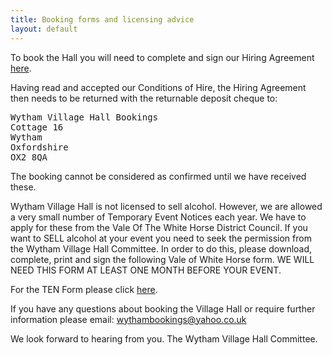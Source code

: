 ```yaml
---
title: Booking forms and licensing advice
layout: default
---
```


To book the Hall you will need to complete and sign our Hiring Agreement [here](https://github.com/d40cht/WVH/raw/gh-pages/resources/WythamVillageHallTCS.docx).

Having read and accepted our Conditions of Hire, the Hiring Agreement then needs to be returned with the
returnable deposit cheque to:

<pre>
Wytham Village Hall Bookings
Cottage 16
Wytham
Oxfordshire
OX2 8QA
</pre>
 
The booking cannot be considered as confirmed until we have received these.

Wytham Village Hall is not licensed to sell alcohol. However, we are allowed a very small number of
Temporary Event Notices each year. We have to apply for these from the Vale Of The White Horse
District Council. If you want to SELL alcohol at your event you need to seek the permission from
the Wytham Village Hall Committee. In order to do this, please download, complete, print and sign
the following Vale of White Horse form. WE WILL NEED THIS FORM AT LEAST ONE MONTH BEFORE YOUR
EVENT.

For the TEN Form please click [here](http://www.whitehorsedc.gov.uk/services-and-advice/business/licensing/temporary-events-notices).
  
If you have any questions about booking the Village Hall or require further information please
email: wythambookings@yahoo.co.uk

We look forward to hearing from you. The Wytham Village Hall Committee.
